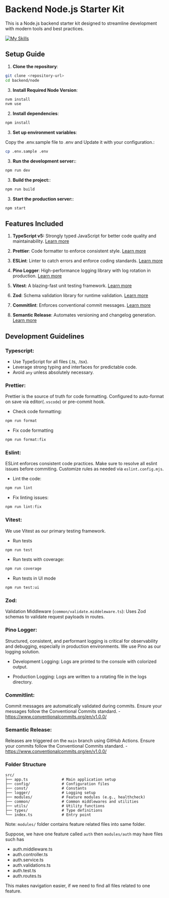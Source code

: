 # Backend Node.js Starter Kit

This is a Node.js backend starter kit designed to streamline development with modern tools and best practices.

[![My Skills](https://skillicons.dev/icons?i=nodejs,expressjs,typescript,vitest)](https://skillicons.dev)

## Setup Guide

1. **Clone the repository**:

```bash
git clone <repository-url>
cd backend/node
```

3. **Install Required Node Version**:

```bash
nvm install
nvm use
```

2. **Install dependencies**:

```bash
npm install
```

3. **Set up environment variables**:

Copy the .env.sample file to .env and Update it with your configuration.:

```bash
cp .env.sample .env
```

3. **Run the development server:**:

```bash
npm run dev
```

3. **Build the project:**:

```bash
npm run build
```

3. **Start the production server:**:

```bash
npm start
```

## Features Included

1. **TypeScript v5:** Strongly typed JavaScript for better code quality and maintainability.
   [Learn more](https://www.typescriptlang.org/)

2. **Prettier**: Code formatter to enforce consistent style.
   [Learn more](https://prettier.io/)

3. **ESLint**: Linter to catch errors and enforce coding standards.
   [Learn more](https://eslint.org/)

4. **Pino Logger**: High-performance logging library with log rotation in production.
   [Learn more](https://getpino.io/#/)

5. **Vitest**: A blazing-fast unit testing framework.
   [Learn more](https://vitest.dev/)

6. **Zod**: Schema validation library for runtime validation.
   [Learn more](https://zod.dev/)

7. **Commitlint**: Enforces conventional commit messages.
   [Learn more](https://commitlint.js.org/)

8. **Semantic Release**: Automates versioning and changelog generation.
   [Learn more](https://semantic-release.gitbook.io/semantic-release)

## Development Guidelines

### Typescript:

- Use TypeScript for all files (.ts, .tsx).
- Leverage strong typing and interfaces for predictable code.
- Avoid `any` unless absolutely necessary.

### Prettier:

Prettier is the source of truth for code formatting.
Configured to auto-format on save via editor(`.vscode`) or pre-commit hook.

- Check code formatting:

```bash
npm run format
```

- Fix code formatting

```bash
npm run format:fix
```

### Eslint:

ESLint enforces consistent code practices. Make sure to resolve all eslint issues before commiting.
Customize rules as needed via `eslint.config.mjs`.

- Lint the code:

```bash
npm run lint
```

- Fix linting issues:

```bash
npm run lint:fix
```

### Vitest:

We use Vitest as our primary testing framework.

- Run tests

```bash
npm run test
```

- Run tests with coverage:

```bash
npm run coverage
```

- Run tests in UI mode

```bash
npm run test:ui
```

### Zod:

Validation Middleware (`common/validate.middeleware.ts`): Uses Zod schemas to validate request payloads in routes.

### Pino Logger:

Structured, consistent, and performant logging is critical for observability and debugging, especially in production environments. We use Pino as our logging solution.

- Development Logging: Logs are printed to the console with colorized output.

- Production Logging: Logs are written to a rotating file in the logs directory.

### Commitlint:

Commit messages are automatically validated during commits. Ensure your messages follow the Conventional Commits standard. - https://www.conventionalcommits.org/en/v1.0.0/

### Semantic Release:

Releases are triggered on the `main` branch using GitHub Actions. Ensure your commits follow the Conventional Commits standard. - https://www.conventionalcommits.org/en/v1.0.0/

### Folder Structure

```
src/
├── app.ts               # Main application setup
├── config/              # Configuration files
├── const/               # Constants
├── logger/              # Logging setup
├── modules/             # Feature modules (e.g., healthcheck)
├── common/              # Common middlewares and utilities
├── utils/               # Utility functions
├── types/               # Type definitions
└── index.ts             # Entry point
```

Note: `modules/` folder contains feature related files into same folder.

Suppose, we have one feature called `auth` then `modules/auth` may have files such has

- auth.middleware.ts
- auth.controller.ts
- auth.service.ts
- auth.validations.ts
- auth.test.ts
- auth.routes.ts

This makes navigation easier, if we need to find all files related to one feature.
